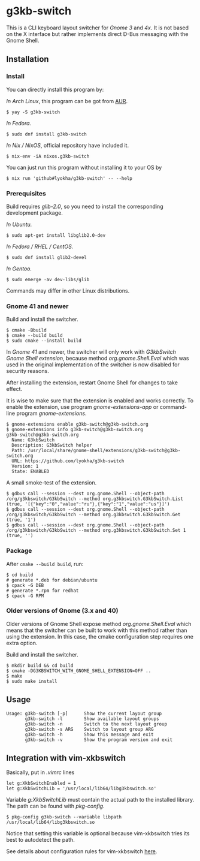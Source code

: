g3kb-switch
===========

This is a CLI keyboard layout switcher for *Gnome 3* and *4x*. It is not based
on the X interface but rather implements direct D-Bus messaging with the Gnome
Shell.

Installation
------------

### Install

You can directly install this program by:

*In Arch Linux*, this program can be got from
[AUR](https://aur.archlinux.org/packages/g3kb-switch).

```ShellSession
$ yay -S g3kb-switch
```

*In Fedora*.

```ShellSession
$ sudo dnf install g3kb-switch
```

*In Nix / NixOS*, official repository have included it.

```ShellSession
$ nix-env -iA nixos.g3kb-switch
```

You can just run this program without installing it to your OS by

```ShellSession
$ nix run 'github#lyokha/g3kb-switch' -- --help
```

### Prerequisites

Build requires *glib-2.0*, so you need to install the corresponding development
package.

*In Ubuntu.*

```ShellSession
$ sudo apt-get install libglib2.0-dev
```

*In Fedora / RHEL / CentOS.*

```ShellSession
$ sudo dnf install glib2-devel
```

*In Gentoo.*

```ShellSession
$ sudo emerge -av dev-libs/glib
```

Commands may differ in other Linux distributions.

### Gnome 41 and newer

Build and install the switcher.

```ShellSession
$ cmake -Bbuild
$ cmake --build build
$ sudo cmake --install build
```

In *Gnome 41* and newer, the switcher will only work with *G3kbSwitch Gnome
Shell extension*, because method *org.gnome.Shell.Eval* which was used in the
original implementation of the switcher is now disabled for security reasons.

After installing the extension, restart Gnome Shell for changes to take effect.

It is wise to make sure that the extension is enabled and works correctly. To
enable the extension, use program *gnome-extensions-app* or command-line program
*gnome-extensions*.

```ShellSession
$ gnome-extensions enable g3kb-switch@g3kb-switch.org
$ gnome-extensions info g3kb-switch@g3kb-switch.org
g3kb-switch@g3kb-switch.org
  Name: G3kbSwitch
  Description: G3kbSwitch helper
  Path: /usr/local/share/gnome-shell/extensions/g3kb-switch@g3kb-switch.org
  URL: https://github.com/lyokha/g3kb-switch
  Version: 1
  State: ENABLED
```

A small smoke-test of the extension.

```ShellSession
$ gdbus call --session --dest org.gnome.Shell --object-path /org/g3kbswitch/G3kbSwitch --method org.g3kbswitch.G3kbSwitch.List
(true, '[{"key":"0","value":"ru"},{"key":"1","value":"us"}]')
$ gdbus call --session --dest org.gnome.Shell --object-path /org/g3kbswitch/G3kbSwitch --method org.g3kbswitch.G3kbSwitch.Get
(true, '1')
$ gdbus call --session --dest org.gnome.Shell --object-path /org/g3kbswitch/G3kbSwitch --method org.g3kbswitch.G3kbSwitch.Set 1
(true, '')
```

### Package

After `cmake --build build`, run:

```ShellSession
$ cd build
# generate *.deb for debian/ubuntu
$ cpack -G DEB
# generate *.rpm for redhat
$ cpack -G RPM
```

### Older versions of Gnome (3.x and 40)

Older versions of Gnome Shell expose method *org.gnome.Shell.Eval* which means
that the switcher can be built to work with this method rather than using the
extension. In this case, the cmake configuration step requires one extra option.

Build and install the switcher.

```ShellSession
$ mkdir build && cd build
$ cmake -DG3KBSWITCH_WITH_GNOME_SHELL_EXTENSION=OFF ..
$ make
$ sudo make install
```

Usage
-----

```ShellSession
Usage: g3kb-switch [-p]      Show the current layout group
       g3kb-switch -l        Show available layout groups
       g3kb-switch -n        Switch to the next layout group
       g3kb-switch -s ARG    Switch to layout group ARG
       g3kb-switch -h        Show this message and exit
       g3kb-switch -v        Show the program version and exit
```

Integration with vim-xkbswitch
------------------------------

Basically, put in *.vimrc* lines

```vim
let g:XkbSwitchEnabled = 1
let g:XkbSwitchLib = '/usr/local/lib64/libg3kbswitch.so'
```

Variable *g:XkbSwitchLib* must contain the actual path to the installed library.
The path can be found with *pkg-config*.

```ShellSession
$ pkg-config g3kb-switch --variable libpath
/usr/local/lib64/libg3kbswitch.so
```

Notice that setting this variable is optional because vim-xkbswitch tries its
best to autodetect the path. 

See details about configuration rules for vim-xkbswitch
[here](https://github.com/lyokha/vim-xkbswitch#basic-configuration).

